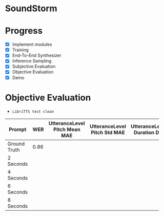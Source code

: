 # SoundStorm

# Progress
- [x] Implement modules
- [x] Training
- [x] End-To-End Synthesizer
- [x] Inference Sampling
- [x] Subjective Evaluation
- [x] Objective Evaluation
- [x] Demo

# Objective Evaluation
* `LibriTTS test clean`

| Prompt | WER | UtteranceLevel Pitch Mean MAE |  UtteranceLevel Pitch Std MAE |  UtteranceLevel Duration Diff | 
| ---- | ---- | ---- | ---- | ---- | 
| Ground Truth | 0.86 | | | |
| 2 Seconds |  | | | |
| 4 Seconds |  | | | |
| 6 Seconds |  | | | |
| 8 Seconds |  | | | |
